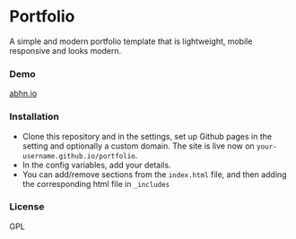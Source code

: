 # Portfolio

A simple and modern portfolio template that is lightweight, mobile responsive and looks modern. 

### Demo
[abhn.io](https://abhn.io)

### Installation
- Clone this repository and in the settings, set up Github pages in the setting and optionally a custom domain. The site is live now on `your-username.github.io/portfolio`.
- In the config variables, add your details.
- You can add/remove sections from the `index.html` file, and then adding the corresponding html file in `_includes`

### License
GPL